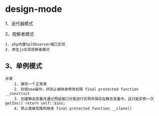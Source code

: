 # design-mode

1、迭代器模式

2、观察者模式

	1. php内置SplObserver接口实现
	2. 原生js实现观察者模式

3、单例模式
---------
	步骤
		1. 编写一个正常类
		2. 封锁new操作，并防止被继承修改权限 final protected function __construct
		3. 创建静态变量并通过预留接口对类进行实例并保存在静态变量中，且只能实例一次 getIns() return self::$ins;
		4. 禁止类被克隆和继承 final protected function __clone()